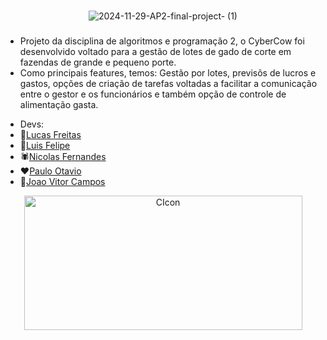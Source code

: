 ###
<div align="center">

![2024-11-29-AP2-final-project- (1)](https://github.com/user-attachments/assets/c3eb1f2a-948b-4a17-9364-7000ab599fc8)

###
###
<div align="left">


* Projeto da disciplina de algoritmos e programação 2, o CyberCow foi desenvolvido voltado para a gestão de lotes de gado de corte em fazendas de grande e pequeno porte.
* Como principais features, temos: Gestão por lotes, previsõs de lucros e gastos, opções de criação de tarefas voltadas a facilitar a comunicação entre o gestor e os funcionários e também opção de controle de alimentação gasta.
 
 

 - Devs:
 - 🥷[Lucas Freitas](https://github.com/LucasFreitas1307)
 - 🤙[Luis Felipe](https://github.com/Schneiderss)
 - 🕷️[Nicolas Fernandes](https://github.com/niicfsz)
 - ❤️[Paulo Otavio](https://github.com/Paulo-if)
 - 🦣[Joao Vitor Campos](https://github.com/CAMPOZs)


<div align="center">

<img src="https://github.com/user-attachments/assets/348deefc-8af6-46e5-ae5d-7b0318831a3c" alt="CIcon" width="445" height="215">

